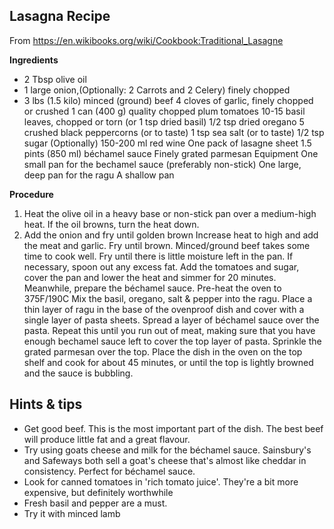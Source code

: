 ## Lasagna Recipe
From https://en.wikibooks.org/wiki/Cookbook:Traditional_Lasagne

**Ingredients**
* 2 Tbsp olive oil
* 1 large onion,(Optionally: 2 Carrots and 2 Celery) finely chopped
* 3 lbs (1.5 kilo) minced (ground) beef
4 cloves of garlic, finely chopped or crushed
1 can (400 g) quality chopped plum tomatoes
10-15 basil leaves, chopped or torn (or 1 tsp dried basil)
1/2 tsp dried oregano
5 crushed black peppercorns (or to taste)
1 tsp sea salt (or to taste)
1/2 tsp sugar
(Optionally) 150-200 ml red wine
One pack of lasagne sheet
1.5 pints (850 ml) béchamel sauce
Finely grated parmesan
Equipment
One small pan for the bechamel sauce (preferably non-stick)
One large, deep pan for the ragu
A shallow pan

**Procedure**

1. Heat the olive oil in a heavy base or non-stick pan over a medium-high heat. If the oil browns, turn the heat down. 
2. Add the onion and fry until golden brown
Increase heat to high and add the meat and garlic. Fry until brown. Minced/ground beef takes some time to cook well. Fry until there is little moisture left in the pan. If necessary, spoon out any excess fat.
Add the tomatoes and sugar, cover the pan and lower the heat and simmer for 20 minutes. Meanwhile, prepare the béchamel sauce.
Pre-heat the oven to 375F/190C
Mix the basil, oregano, salt & pepper into the ragu.
Place a thin layer of ragu in the base of the ovenproof dish and cover with a single layer of pasta sheets. Spread a layer of béchamel sauce over the pasta. Repeat this until you run out of meat, making sure that you have enough bechamel sauce left to cover the top layer of pasta.
Sprinkle the grated parmesan over the top.
Place the dish in the oven on the top shelf and cook for about 45 minutes, or until the top is lightly browned and the sauce is bubbling.
## Hints & tips
* Get good beef. This is the most important part of the dish. The best beef will produce little fat and a great flavour.
* Try using goats cheese and milk for the béchamel sauce. Sainsbury's and Safeways both sell a goat's cheese that's almost like cheddar in consistency. Perfect for béchamel sauce.
* Look for canned tomatoes in 'rich tomato juice'. They're a bit more expensive, but definitely worthwhile
* Fresh basil and pepper are a must.
* Try it with minced lamb
